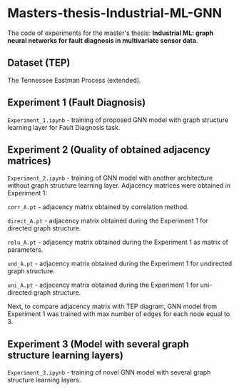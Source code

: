 # Masters-thesis-Industrial-ML-GNN

The code of experiments for the master's thesis: **Industrial ML: graph neural networks for fault diagnosis in multivariate sensor data**.

## Dataset (TEP)

The Tennessee Eastman Process (extended).

## Experiment 1 (Fault Diagnosis)

`Experiment_1.ipynb` - training of proposed GNN model with graph structure learning layer for Fault Diagnosis task.

## Experiment 2 (Quality of obtained adjacency matrices)

`Experiment_2.ipynb` - training of GNN model with another architecture without graph structure learning layer. Adjacency matrices were obtained in Experiment 1:

`corr_A.pt` - adjacency matrix obtained by correlation method.

`direct_A.pt` - adjacency matrix obtained during the Experiment 1 for directed graph structure.

`relu_A.pt` - adjacency matrix obtained during the Experiment 1 as matrix of parameters.

`und_A.pt` - adjacency matrix obtained during the Experiment 1 for undirected graph structure.

`uni_A.pt` - adjacency matrix obtained during the Experiment 1 for uni-directed graph structure.

Next, to compare adjacency matrix with TEP diagram, GNN model from Experiment 1 was trained with max number of edges for each node equal to 3.

## Experiment 3 (Model with several graph structure learning layers)

`Experiment_3.ipynb` - training of novel GNN model with several graph structure learning layers.
